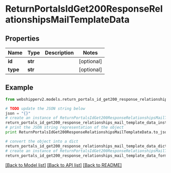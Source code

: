 # ReturnPortalsIdGet200ResponseRelationshipsMailTemplateData


## Properties
Name | Type | Description | Notes
------------ | ------------- | ------------- | -------------
**id** | **str** |  | [optional] 
**type** | **str** |  | [optional] 

## Example

```python
from webshipperv2.models.return_portals_id_get200_response_relationships_mail_template_data import ReturnPortalsIdGet200ResponseRelationshipsMailTemplateData

# TODO update the JSON string below
json = "{}"
# create an instance of ReturnPortalsIdGet200ResponseRelationshipsMailTemplateData from a JSON string
return_portals_id_get200_response_relationships_mail_template_data_instance = ReturnPortalsIdGet200ResponseRelationshipsMailTemplateData.from_json(json)
# print the JSON string representation of the object
print ReturnPortalsIdGet200ResponseRelationshipsMailTemplateData.to_json()

# convert the object into a dict
return_portals_id_get200_response_relationships_mail_template_data_dict = return_portals_id_get200_response_relationships_mail_template_data_instance.to_dict()
# create an instance of ReturnPortalsIdGet200ResponseRelationshipsMailTemplateData from a dict
return_portals_id_get200_response_relationships_mail_template_data_form_dict = return_portals_id_get200_response_relationships_mail_template_data.from_dict(return_portals_id_get200_response_relationships_mail_template_data_dict)
```
[[Back to Model list]](../README.md#documentation-for-models) [[Back to API list]](../README.md#documentation-for-api-endpoints) [[Back to README]](../README.md)


